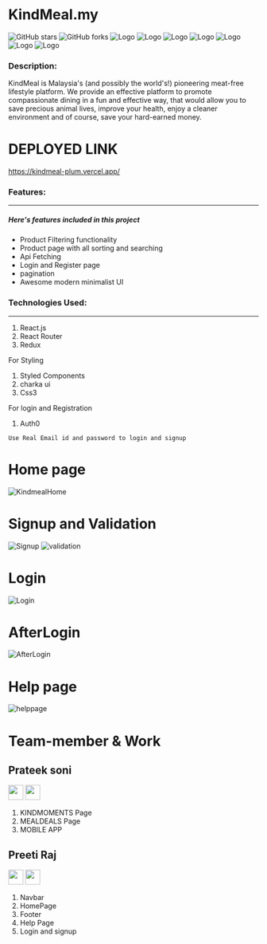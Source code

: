 # KindMeal.my

![GitHub stars](https://img.shields.io/github/stars/sanjayrathva091/kind-meal-my-group-project?color=red) 
![GitHub forks](https://img.shields.io/github/forks/sanjayrathva091/kind-meal-my-group-project)
![Logo](https://img.shields.io/github/last-commit/sanjayrathva091/kind-meal-my-group-project)
![Logo](https://img.shields.io/github/languages/code-size/sanjayrathva091/kind-meal-my-group-project)
![Logo](https://img.shields.io/github/contributors/sanjayrathva091/kind-meal-my-group-project)
![Logo](https://img.shields.io/github/issues/sanjayrathva091/kind-meal-my-group-project)
![Logo](https://img.shields.io/github/issues-raw/sanjayrathva091/kind-meal-my-group-project)
![Logo](https://img.shields.io/github/issues-closed/sanjayrathva091/kind-meal-my-group-project)
![Logo](https://img.shields.io/github/issues-pr/sanjayrathva091/kind-meal-my-group-project)

### Description:

KindMeal is Malaysia's (and possibly the world's!) pioneering meat-free lifestyle platform. We provide an effective platform to promote compassionate dining in a fun and effective way, that would allow you to save precious animal lives, improve your health, enjoy a cleaner environment and of course, save your hard-earned money.

# DEPLOYED LINK 
https://kindmeal-plum.vercel.app/

### Features:

---

##### Here's features included in this project


- Product Filtering functionality
- Product page with all sorting and searching
- Api Fetching
- Login and Register page
- pagination
- Awesome modern minimalist UI

### Technologies Used:

---

1. React.js
2. React Router
3. Redux

For Styling 

1. Styled Components
2. charka ui
3. Css3

For login and Registration

1. Auth0

``Use Real Email id and password to login and signup``
# Home page
![KindmealHome](https://user-images.githubusercontent.com/107460745/215429177-7675dca4-dd32-4529-9051-f134fa548a95.png)
# Signup and Validation
![Signup](https://user-images.githubusercontent.com/107460745/215429124-b8a94e3a-7014-4f34-9103-62da6c51bcb2.png)
![validation](https://user-images.githubusercontent.com/107460745/215429133-9964be89-ca3f-485b-a277-56ba387b5dae.png)
# Login
![Login](https://user-images.githubusercontent.com/107460745/215429185-d97f3c9c-88aa-4245-b532-c7f0cdf3013c.png)
# AfterLogin
![AfterLogin](https://user-images.githubusercontent.com/107460745/215429136-24048dfb-8755-45f7-a466-b60324baded2.png)
# Help page
![helppage](https://user-images.githubusercontent.com/107460745/215429174-60f051fc-e97c-4c62-b4e8-215e0edc8d8a.png)

# Team-member & Work

## Prateek soni
<div align="left">
<a href="https://www.linkedin.com/in/prateek-soni-b354b012a/" style="text-decoration:none">
  <img height="30" src="https://img.shields.io/badge/linkedin-blue.svg?&style=for-the-badge&logo=linkedin&logoColor=white" />
</a>
<a href="https://github.com/PRATEEK9425" style="text-decoration:none">
  <img height="30" src="https://img.shields.io/badge/Github-grey.svg?&style=for-the-badge&logo=Github&logoColor=white" />
</a>
</div>

1. KINDMOMENTS Page
2. MEALDEALS Page
3. MOBILE APP

## Preeti Raj
<div align="left">
<a href="https://www.linkedin.com/in/preetiraj3697" style="text-decoration:none">
  <img height="30" src="https://img.shields.io/badge/linkedin-blue.svg?&style=for-the-badge&logo=linkedin&logoColor=white" />
</a>
<a href="https://github.com/Preetiraj3697" style="text-decoration:none">
  <img height="30" src="https://img.shields.io/badge/Github-grey.svg?&style=for-the-badge&logo=Github&logoColor=white" />
</a>
</div>

1. Navbar
2. HomePage
3. Footer
4. Help Page
5. Login and signup 

